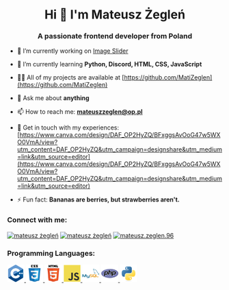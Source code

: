 <h1 align="center">Hi 👋 I'm Mateusz Żegleń</h1>
<h3 align="center">A passionate frontend developer from Poland</h3>

- 🔭 I’m currently working on [Image Slider](https://matizeglen.github.io/portfolio_imgslider/)

- 🌱 I’m currently learning **Python, Discord, HTML, CSS, JavaScript**

- 👨‍💻 All of my projects are available at [https://github.com/MatiZeglen](https://github.com/MatiZeglen)

- 💬 Ask me about **anything**

- 📫 How to reach me: **mateuszzeglen@op.pl**

- 📄 Get in touch with my experiences: [https://www.canva.com/design/DAF_OP2HyZQ/BFxggsAvOoG47w5WXO0VmA/view?utm_content=DAF_OP2HyZQ&utm_campaign=designshare&utm_medium=link&utm_source=editor](https://www.canva.com/design/DAF_OP2HyZQ/BFxggsAvOoG47w5WXO0VmA/view?utm_content=DAF_OP2HyZQ&utm_campaign=designshare&utm_medium=link&utm_source=editor)

- ⚡ Fun fact: **Bananas are berries, but strawberries aren't.**

<h3 align="left">Connect with me:</h3>
<p align="left">
<a href="https://linkedin.com/in/matizeglen2003" target="blank"><img align="center" src="https://raw.githubusercontent.com/rahuldkjain/github-profile-readme-generator/master/src/images/icons/Social/linked-in-alt.svg" alt="mateusz żegleń" height="30" width="40" /></a>
<a href="https://fb.com/mateusz.zeglen96" target="blank"><img align="center" src="https://raw.githubusercontent.com/rahuldkjain/github-profile-readme-generator/master/src/images/icons/Social/facebook.svg" alt="mateusz żegleń" height="30" width="40" /></a>
<a href="https://instagram.com/mateusz.zeglen.96" target="blank"><img align="center" src="https://raw.githubusercontent.com/rahuldkjain/github-profile-readme-generator/master/src/images/icons/Social/instagram.svg" alt="mateusz.zeglen.96" height="30" width="40" /></a>
</p>

<h3 align="left">Programming Languages:</h3>
<p align="left"> <a href="https://www.w3schools.com/cpp/" target="_blank" rel="noreferrer"> <img src="https://raw.githubusercontent.com/devicons/devicon/master/icons/cplusplus/cplusplus-original.svg" alt="cplusplus" width="40" height="40"/> </a> <a href="https://www.w3schools.com/css/" target="_blank" rel="noreferrer"> <img src="https://raw.githubusercontent.com/devicons/devicon/master/icons/css3/css3-original-wordmark.svg" alt="css3" width="40" height="40"/> </a> <a href="https://www.w3.org/html/" target="_blank" rel="noreferrer"> <img src="https://raw.githubusercontent.com/devicons/devicon/master/icons/html5/html5-original-wordmark.svg" alt="html5" width="40" height="40"/> </a> <a href="https://developer.mozilla.org/en-US/docs/Web/JavaScript" target="_blank" rel="noreferrer"> <img src="https://raw.githubusercontent.com/devicons/devicon/master/icons/javascript/javascript-original.svg" alt="javascript" width="40" height="40"/> </a> <a href="https://www.mysql.com/" target="_blank" rel="noreferrer"> <img src="https://raw.githubusercontent.com/devicons/devicon/master/icons/mysql/mysql-original-wordmark.svg" alt="mysql" width="40" height="40"/> </a> <a href="https://www.php.net" target="_blank" rel="noreferrer"> <img src="https://raw.githubusercontent.com/devicons/devicon/master/icons/php/php-original.svg" alt="php" width="40" height="40"/> </a> <a href="https://www.python.org" target="_blank" rel="noreferrer"> <img src="https://raw.githubusercontent.com/devicons/devicon/master/icons/python/python-original.svg" alt="python" width="40" height="40"/> </a> </p>
